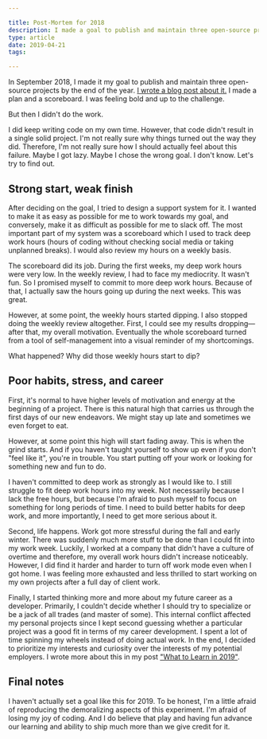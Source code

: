 ```yaml
---

title: Post-Mortem for 2018
description: I made a goal to publish and maintain three open-source projects and then I didn't do that
type: article
date: 2019-04-21
tags:

---
```


In September 2018, I made it my goal to publish and maintain three open-source projects by the end of the year. [I wrote a blog post about it.](https://www.flashover.blog/posts/deep-work-and-the-4-disciplines-of-execution/) I made a plan and a scoreboard. I was feeling bold and up to the challenge.

But then I didn't do the work.

I did keep writing code on my own time. However, that code didn't result in a single solid project. I'm not really sure why things turned out the way they did. Therefore, I'm not really sure how I should actually feel about this failure. Maybe I got lazy. Maybe I chose the wrong goal. I don't know. Let's try to find out.

## Strong start, weak finish

After deciding on the goal, I tried to design a support system for it. I wanted to make it as easy as possible for me to work towards my goal, and conversely, make it as difficult as possible for me to slack off. The most important part of my system was a scoreboard which I used to track deep work hours (hours of coding without checking social media or taking unplanned breaks). I would also review my hours on a weekly basis.

The scoreboard did its job. During the first weeks, my deep work hours were very low. In the weekly review, I had to face my mediocrity. It wasn't fun. So I promised myself to commit to more deep work hours. Because of that, I actually saw the hours going up during the next weeks. This was great.

However, at some point, the weekly hours started dipping. I also stopped doing the weekly review altogether. First, I could see my results dropping—after that, my overall motivation. Eventually the whole scoreboard turned from a tool of self-management into a visual reminder of my shortcomings.

What happened? Why did those weekly hours start to dip?

## Poor habits, stress, and career

First, it's normal to have higher levels of motivation and energy at the beginning of a project. There is this natural high that carries us through the first days of our new endeavors. We might stay up late and sometimes we even forget to eat.

However, at some point this high will start fading away. This is when the grind starts. And if you haven't taught yourself to show up even if you don't "feel like it", you're in trouble. You start putting off your work or looking for something new and fun to do.

I haven't committed to deep work as strongly as I would like to. I still struggle to fit deep work hours into my week. Not necessarily because I lack the free hours, but because I'm afraid to push myself to focus on something for long periods of time. I need to build better habits for deep work, and more importantly, I need to get more serious about it.

Second, life happens. Work got more stressful during the fall and early winter. There was suddenly much more stuff to be done than I could fit into my work week. Luckily, I worked at a company that didn't have a culture of overtime and therefore, my overall work hours didn't increase noticeably. However, I did find it harder and harder to turn off work mode even when I got home. I was feeling more exhausted and less thrilled to start working on my own projects after a full day of client work.

Finally, I started thinking more and more about my future career as a developer. Primarily, I couldn't decide whether I should try to specialize or be a jack of all trades (and master of some). This internal conflict affected my personal projects since I kept second guessing whether a particular project was a good fit in terms of my career development. I spent a lot of time spinning my wheels instead of doing actual work. In the end, I decided to prioritize my interests and curiosity over the interests of my potential employers. I wrote more about this in my post ["What to Learn in 2019"](https://www.flashover.blog/posts/what-to-learn-in-2019/).

## Final notes

I haven't actually set a goal like this for 2019. To be honest, I'm a little afraid of reproducing the demoralizing aspects of this experiment. I'm afraid of losing my joy of coding. And I do believe that play and having fun advance our learning and ability to ship much more than we give credit for it.
